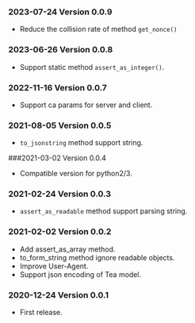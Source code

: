 ### 2023-07-24 Version 0.0.9
* Reduce the collision rate of method `get_nonce()`

### 2023-06-26 Version 0.0.8
* Support static method `assert_as_integer()`.

### 2022-11-16 Version 0.0.7
* Support ca params for server and client.

### 2021-08-05 Version 0.0.5
* `to_jsonstring` method support string.

###2021-03-02 Version 0.0.4
* Compatible version for python2/3.

### 2021-02-24 Version 0.0.3
* `assert_as_readable` method support parsing string.

### 2021-02-02 Version 0.0.2
* Add assert_as_array method.
* to_form_string method ignore readable objects.
* Improve User-Agent.
* Support json encoding of Tea model.

### 2020-12-24 Version 0.0.1
* First release.